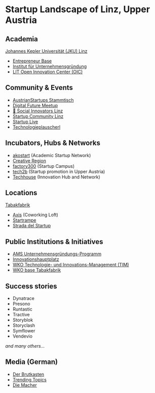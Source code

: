 # Startup Landscape of Linz, Upper Austria

## Academia

[Johannes Kepler Universität (JKU) Linz](https://www.jku.at/)

- [Entrepreneur Base](https://www.jku.at/gruenden-innovation/)
- [Institut für Unternehmensgründung](https://www.jku.at/institut-fuer-unternehmensgruendung-und-unternehmensentwicklung/)
- [LIT Open Innovation Center (OIC)](https://www.jku.at/linz-institute-of-technology/das-lit/lit-open-innovation-center/)

## Community & Events

- [AustrianStartups Stammtisch](https://www.austrianstartups.com/services/austrianstartups-stammtisch/)
- [Digital Future Meetup](https://www.meetup.com/Digital-Future-Meetup/)
- [🦄 Social Innovators Linz](https://www.facebook.com/groups/1112357758948551/)
- [Startup Community Linz](https://www.facebook.com/groups/2065386247076427/)
- [Startup Live](https://www.startuplive.org/)
- [Technologieplauscherl](https://www.meetup.com/Technologieplauscherl-Linz/)

## Incubators, Hubs & Networks

- [akostart](https://www.akostart.at/) (Academic Startup Network) 
- [Creative Region](https://creativeregion.org/)
- [factory300](https://factory300.at/) (Startup Campus)
- [tech2b](https://www.tech2b.at/) (Startup promotion in Upper Austria)
- [Techhouse](https://www.tech-house.io/) (Innovation Hub and Network)

## Locations

[Tabakfabrik](https://tabakfabrik-linz.at/)

- [Axis](http://www.axis-linz.at/) (Coworking Loft)
- [Startrampe](http://sparkasse-ooe.at/startrampe/)
- [Strada del Startup](https://strada-del-startup.at/)

## Public Institutions & Initiatives

- [AMS Unternehmensgründungs-Programm](https://www.ams.at/arbeitsuchende/aus-und-weiterbildung/so-foerdern-wir-ihre-aus--und-weiterbildung-/unternehmensgruendungs-programm)
- [Innovationshauptplatz](https://innovationshauptplatz.linz.at/)
- [WKO Technologie- und Innovations-Management (TIM)](https://www.wko.at/service/dienststelle.html?orgid=20623)
- [WKO base Tabakfabrik](https://www.wko.at/service/dienststelle.html?orgid=49849)

## Success stories

- Dynatrace
- Presono
- Runtastic
- Tractive
- Storyblok
- Storyclash
- Symflower
- Vendevio

*and many others...*

## Media (German)

- [Der Brutkasten](https://www.derbrutkasten.com/)
- [Trending Topics](https://www.trendingtopics.at/)
- [Die Macher](https://www.diemacher.at/)

